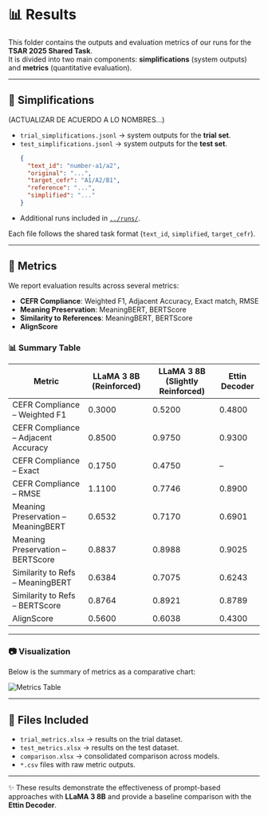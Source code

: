 # 📊 Results

This folder contains the outputs and evaluation metrics of our runs for the **TSAR 2025 Shared Task**.  
It is divided into two main components: **simplifications** (system outputs) and **metrics** (quantitative evaluation).

---

## 📝 Simplifications
(ACTUALIZAR DE ACUERDO A LO NOMBRES...)
- `trial_simplifications.jsonl` → system outputs for the **trial set**.  
- `test_simplifications.jsonl` → system outputs for the **test set**.  
  ```json
  {
    "text_id": "number-a1/a2",
    "original": "...",
    "target_cefr": "A1/A2/B1",
    "reference": "...",
    "simplified": "..."
  }

- Additional runs included in [`../runs/`](../runs/).

Each file follows the shared task format (`text_id`, `simplified`, `target_cefr`).

---

## 📐 Metrics

We report evaluation results across several metrics:  

- **CEFR Compliance**: Weighted F1, Adjacent Accuracy, Exact match, RMSE  
- **Meaning Preservation**: MeaningBERT, BERTScore  
- **Similarity to References**: MeaningBERT, BERTScore  
- **AlignScore**  

### 📊 Summary Table

| Metric                                | LLaMA 3 8B (Reinforced) | LLaMA 3 8B (Slightly Reinforced) | Ettin Decoder |
|---------------------------------------|--------------------------|----------------------------------|---------------|
| CEFR Compliance – Weighted F1         | 0.3000                   | 0.5200                           | 0.4800        |
| CEFR Compliance – Adjacent Accuracy   | 0.8500                   | 0.9750                           | 0.9300        |
| CEFR Compliance – Exact               | 0.1750                   | 0.4750                           | –             |
| CEFR Compliance – RMSE                | 1.1100                   | 0.7746                           | 0.8900        |
| Meaning Preservation – MeaningBERT    | 0.6532                   | 0.7170                           | 0.6901        |
| Meaning Preservation – BERTScore      | 0.8837                   | 0.8988                           | 0.9025        |
| Similarity to Refs – MeaningBERT      | 0.6384                   | 0.7075                           | 0.6243        |
| Similarity to Refs – BERTScore        | 0.8764                   | 0.8921                           | 0.8789        |
| AlignScore                            | 0.5600                   | 0.6038                           | 0.4300        |

---

### 📷 Visualization

Below is the summary of metrics as a comparative chart:

![Metrics Table](./d7f9b1dd-c9f4-463b-b5ec-51606caed536.png)

---

## 📂 Files Included

- `trial_metrics.xlsx` → results on the trial dataset.  
- `test_metrics.xlsx` → results on the test dataset.  
- `comparison.xlsx` → consolidated comparison across models.  
- `*.csv` files with raw metric outputs.  

---

✨ These results demonstrate the effectiveness of prompt-based approaches with **LLaMA 3 8B** and provide a baseline comparison with the **Ettin Decoder**.
